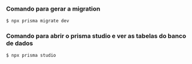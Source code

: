 ### Comando para gerar a migration
```bash
$ npx prisma migrate dev
```

### Comando para abrir o prisma studio e ver as tabelas do banco de dados
```bash
$ npx prisma studio
```

